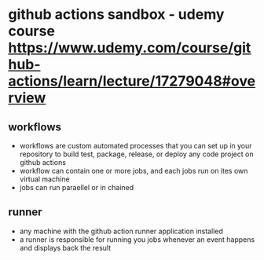 # github actions sandbox - udemy course https://www.udemy.com/course/github-actions/learn/lecture/17279048#overview 

## workflows 
- workflows are custom automated processes that you can set up in your repository to build test, package, release, or deploy any code project on github actions 
- workflow can contain one or more jobs, and each jobs run on ites own virtual machine 
- jobs can run paraellel or in chained

## runner 
- any machine with the github action runner application installed 
- a runner is responsible for running you jobs whenever an event happens and displays back the result 

